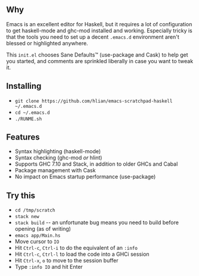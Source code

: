 ## Why

Emacs is an excellent editor for Haskell, but it requires a lot of
configuration to get haskell-mode and ghc-mod installed and working.
Especially tricky is that the tools you need to set up a decent
`.emacs.d` environment aren't blessed or highlighted anywhere.

This `init.el` chooses Sane Defaults™ (use-package and Cask) to help
get you started, and comments are sprinkled liberally in case you want
to tweak it.

## Installing

* `git clone https://github.com/hlian/emacs-scratchpad-haskell ~/.emacs.d`
* `cd ~/.emacs.d`
* `./RUNME.sh`

## Features

* Syntax highlighting (haskell-mode)
* Syntax checking (ghc-mod _or_ hlint)
* Supports GHC 7.10 and Stack, in addition to older GHCs and Cabal
* Package management with Cask
* No impact on Emacs startup performance (use-package)

## Try this

* `cd /tmp/scratch`
* `stack new`
* `stack build` -- an unfortunate bug means you need to build before opening (as of writing)
* `emacs app/Main.hs`
* Move cursor to `IO`
* Hit `Ctrl-c`, `Ctrl-i` to do the equivalent of an `:info`
* Hit `Ctrl-c`, `Ctrl-l` to load the code into a GHCi session
* Hit `Ctrl-x`, `o` to move to the session buffer
* Type `:info IO` and hit Enter
